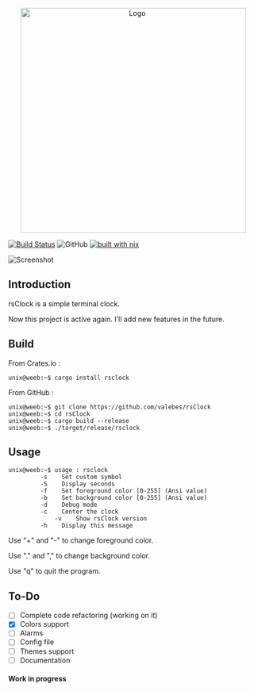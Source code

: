 <p align="center">
  <img alt="Logo" width="454" src="https://i.imgur.com/1TF28pq.png">
</p>

[![Build Status](https://travis-ci.org/valebes/rsClock.svg?branch=master)](https://travis-ci.org/valebes/rsClock)
![GitHub](https://img.shields.io/github/license/valebes/rsClock.svg)
[![built with nix](https://builtwithnix.org/badge.svg)](https://builtwithnix.org)

![Screenshot](https://i.imgur.com/CuirrjG.png)

## Introduction
rsClock is a simple terminal clock.

Now this project is active again.
I'll add new features in the future.

## Build
From Crates.io :

```console
unix@weeb:~$ cargo install rsclock
```

From GitHub :
```console
unix@weeb:~$ git clone https://github.com/valebes/rsClock
unix@weeb:~$ cd rsClock
unix@weeb:~$ cargo build --release
unix@weeb:~$ ./target/release/rsclock
```
## Usage
```console
unix@weeb:~$ usage : rsclock
   		 -s    Set custom symbol
		 -S    Display seconds
  		 -f    Set foreground color [0-255] (Ansi value)
   		 -b    Set background color [0-255] (Ansi value)
 		 -d    Debug mode
  		 -c    Center the clock
    		 -v    Show rsClock version
   		 -h    Display this message
```
Use "+" and "-" to change foreground color.

Use "." and "," to change background color.

Use "q" to quit the program.

## To-Do
* [ ] Complete code refactoring (working on it)
* [x] Colors support 
* [ ] Alarms
* [ ] Config file
* [ ] Themes support
* [ ] Documentation
#### Work in progress
